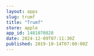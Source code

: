 ```yaml
---
layout: apps
slug: trumf
title: "Trumf"
store: apple
app_id: 1481070828
date: 2024-12-09T07:11:30Z
published: 2019-10-14T07:00:00Z
---
```

